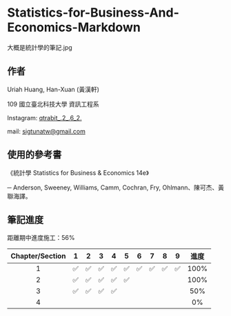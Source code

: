 # Statistics-for-Business-And-Economics-Markdown
大概是統計學的筆記.jpg



## 作者

Uriah Huang, Han-Xuan (黃漢軒)

109 國立臺北科技大學 資訊工程系

Instagram: [qtrabit_.2_.6_2.](https://www.instagram.com/qtrabit._2._6.2_/) 

mail: sigtunatw@gmail.com



## 使用的參考書

《統計學 Statistics for Business & Economics 14e》 

─ Anderson, Sweeney, Williams, Camm, Cochran, Fry, Ohlmann、陳可杰、黃聯海譯。



## 筆記進度

距離期中進度施工：56%

| Chapter/Section |         1          |         2          |         3          |         4          |         5          |         6          |         7          |         8          |         9          | 進度 |
| :-------------: | :----------------: | :----------------: | :----------------: | :----------------: | :----------------: | :----------------: | :----------------: | :----------------: | :----------------: | :--: |
|        1        | :white_check_mark: | :white_check_mark: | :white_check_mark: | :white_check_mark: | :white_check_mark: | :white_check_mark: | :white_check_mark: | :white_check_mark: | :white_check_mark: | 100% |
|        2        | :white_check_mark: | :white_check_mark: | :white_check_mark: | :white_check_mark: | :white_check_mark: |                    |                    |                    |                    | 100% |
|        3        | :white_check_mark: | :white_check_mark: | :white_check_mark: | :white_check_mark: |                    |                    |                    |                    |                    | 50%  |
|        4        |                    |                    |                    |                    |                    |                    |                    |                    |                    |  0%  |

